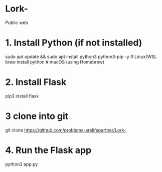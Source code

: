 # Lork-
Public web 


# 1. Install Python (if not installed)
sudo apt update && sudo apt install python3 python3-pip -y  # Linux/WSL
brew install python  # macOS (using Homebrew)

# 2. Install Flask
pip3 install flask

# 3 clone into git 
 git clone https://github.com/problems-arelifepartner/Lork-

# 4. Run the Flask app
python3 app.py
